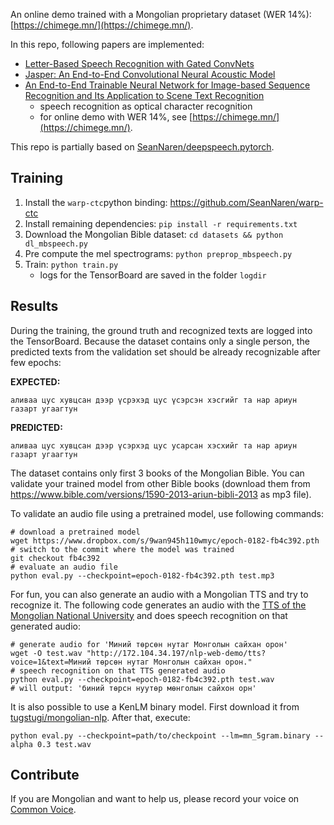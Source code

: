 An online demo trained with a Mongolian proprietary dataset (WER 14%): [https://chimege.mn/](https://chimege.mn/).

In this repo, following papers are implemented:
* [Letter-Based Speech Recognition with Gated ConvNets](https://arxiv.org/abs/1712.09444)
* [Jasper: An End-to-End Convolutional Neural Acoustic Model](https://arxiv.org/abs/1904.03288)
* [An End-to-End Trainable Neural Network for Image-based Sequence Recognition and Its Application to Scene Text Recognition](https://arxiv.org/abs/1507.05717)
  * speech recognition as optical character recognition
  * for online demo with WER 14%, see [https://chimege.mn/](https://chimege.mn/).

This repo is partially based on [SeanNaren/deepspeech.pytorch](https://github.com/SeanNaren/deepspeech.pytorch).

## Training
1. Install the `warp-ctc`python binding: https://github.com/SeanNaren/warp-ctc
2. Install remaining dependencies: `pip install -r requirements.txt`
3. Download the Mongolian Bible dataset: `cd datasets && python dl_mbspeech.py`
4. Pre compute the mel spectrograms: `python preprop_mbspeech.py`
5. Train: `python train.py`
   * logs for the TensorBoard are saved in the folder `logdir`

## Results
During the training, the ground truth and recognized texts are logged into the TensorBoard.
Because the dataset contains only a single person, the predicted texts from the validation set
should be already recognizable after few epochs:

**EXPECTED:**
```
аливаа цус хувцсан дээр үсрэхэд цус үсэрсэн хэсгийг та нар ариун газарт угаагтун
```
**PREDICTED:**
```
аливаа цус хувцсан дээр үсэрхэд цус усарсан хэсхийг та нар ариун газарт угаагтун
```

The dataset contains only first 3 books of the Mongolian Bible. You can validate your trained model
from other Bible books (download them from https://www.bible.com/versions/1590-2013-ariun-bibli-2013 as mp3 file).

To validate an audio file using a pretrained model, use following commands:
```
# download a pretrained model
wget https://www.dropbox.com/s/9wan945h110wmyc/epoch-0182-fb4c392.pth
# switch to the commit where the model was trained
git checkout fb4c392
# evaluate an audio file
python eval.py --checkpoint=epoch-0182-fb4c392.pth test.mp3
```

For fun, you can also generate an audio with a Mongolian TTS and try to recognize it.
The following code generates an audio with the
[TTS of the Mongolian National University](http://172.104.34.197/nlp-web-demo/)
and does speech recognition on that generated audio:
```
# generate audio for 'Миний төрсөн нутаг Монголын сайхан орон'
wget -O test.wav "http://172.104.34.197/nlp-web-demo/tts?voice=1&text=Миний төрсөн нутаг Монголын сайхан орон."
# speech recognition on that TTS generated audio
python eval.py --checkpoint=epoch-0182-fb4c392.pth test.wav
# will output: 'биний төрсн нуутөр мөнголын сайхон орн'
```

It is also possible to use a KenLM binary model. First download it from
[tugstugi/mongolian-nlp](https://github.com/tugstugi/mongolian-nlp#mongolian-language-model).
After that, execute:
```
python eval.py --checkpoint=path/to/checkpoint --lm=mn_5gram.binary --alpha 0.3 test.wav
```

## Contribute
If you are Mongolian and want to help us, please record your voice on [Common Voice](https://voice.mozilla.org/mn/speak).
